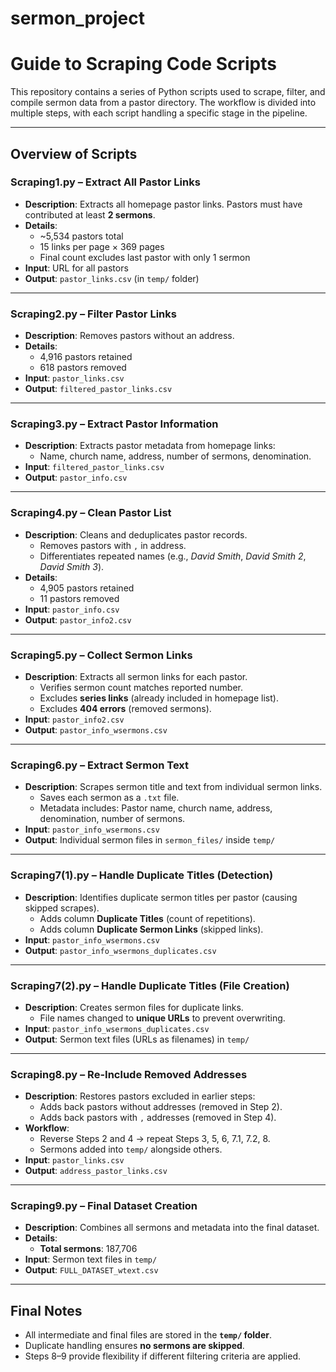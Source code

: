 # sermon_project

# Guide to Scraping Code Scripts

This repository contains a series of Python scripts used to scrape, filter, and compile sermon data from a pastor directory. The workflow is divided into multiple steps, with each script handling a specific stage in the pipeline.

---

## Overview of Scripts

### Scraping1.py – Extract All Pastor Links
- **Description**: Extracts all homepage pastor links. Pastors must have contributed at least **2 sermons**.  
- **Details**:
  - ~5,534 pastors total  
  - 15 links per page × 369 pages  
  - Final count excludes last pastor with only 1 sermon  
- **Input**: URL for all pastors  
- **Output**: `pastor_links.csv` (in `temp/` folder)  

---

### Scraping2.py – Filter Pastor Links
- **Description**: Removes pastors without an address.  
- **Details**:
  - 4,916 pastors retained  
  - 618 pastors removed  
- **Input**: `pastor_links.csv`  
- **Output**: `filtered_pastor_links.csv`  

---

### Scraping3.py – Extract Pastor Information
- **Description**: Extracts pastor metadata from homepage links:  
  - Name, church name, address, number of sermons, denomination.  
- **Input**: `filtered_pastor_links.csv`  
- **Output**: `pastor_info.csv`  

---

### Scraping4.py – Clean Pastor List
- **Description**: Cleans and deduplicates pastor records.  
  - Removes pastors with `,` in address.  
  - Differentiates repeated names (e.g., *David Smith*, *David Smith 2*, *David Smith 3*).  
- **Details**:
  - 4,905 pastors retained  
  - 11 pastors removed  
- **Input**: `pastor_info.csv`  
- **Output**: `pastor_info2.csv`  

---

### Scraping5.py – Collect Sermon Links
- **Description**: Extracts all sermon links for each pastor.  
  - Verifies sermon count matches reported number.  
  - Excludes **series links** (already included in homepage list).  
  - Excludes **404 errors** (removed sermons).  
- **Input**: `pastor_info2.csv`  
- **Output**: `pastor_info_wsermons.csv`  

---

### Scraping6.py – Extract Sermon Text
- **Description**: Scrapes sermon title and text from individual sermon links.  
  - Saves each sermon as a `.txt` file.  
  - Metadata includes: Pastor name, church name, address, denomination, number of sermons.  
- **Input**: `pastor_info_wsermons.csv`  
- **Output**: Individual sermon files in `sermon_files/` inside `temp/`  

---

### Scraping7(1).py – Handle Duplicate Titles (Detection)
- **Description**: Identifies duplicate sermon titles per pastor (causing skipped scrapes).  
  - Adds column **Duplicate Titles** (count of repetitions).  
  - Adds column **Duplicate Sermon Links** (skipped links).  
- **Input**: `pastor_info_wsermons.csv`  
- **Output**: `pastor_info_wsermons_duplicates.csv`  

---

### Scraping7(2).py – Handle Duplicate Titles (File Creation)
- **Description**: Creates sermon files for duplicate links.  
  - File names changed to **unique URLs** to prevent overwriting.  
- **Input**: `pastor_info_wsermons_duplicates.csv`  
- **Output**: Sermon text files (URLs as filenames) in `temp/`  

---

### Scraping8.py – Re-Include Removed Addresses
- **Description**: Restores pastors excluded in earlier steps:  
  - Adds back pastors without addresses (removed in Step 2).  
  - Adds back pastors with `,` addresses (removed in Step 4).  
- **Workflow**:  
  - Reverse Steps 2 and 4 → repeat Steps 3, 5, 6, 7.1, 7.2, 8.  
  - Sermons added into `temp/` alongside others.  
- **Input**: `pastor_links.csv`  
- **Output**: `address_pastor_links.csv`  

---

### Scraping9.py – Final Dataset Creation
- **Description**: Combines all sermons and metadata into the final dataset.  
- **Details**:
  - **Total sermons**: 187,706  
- **Input**: Sermon text files in `temp/`  
- **Output**: `FULL_DATASET_wtext.csv`  

---

## Final Notes
- All intermediate and final files are stored in the **`temp/` folder**.  
- Duplicate handling ensures **no sermons are skipped**.  
- Steps 8–9 provide flexibility if different filtering criteria are applied.  
